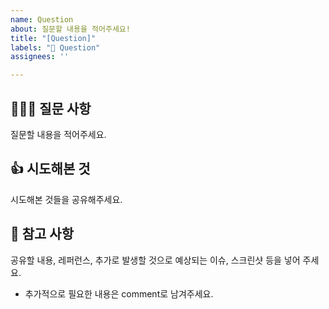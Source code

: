```yaml
---
name: Question
about: 질문할 내용을 적어주세요!
title: "[Question]"
labels: "🙋️ Question"
assignees: ''

---
```


## 🙋🏻‍♂️ 질문 사항
질문할 내용을 적어주세요.

## 👍 시도해본 것
시도해본 것들을 공유해주세요.

## 📖 참고 사항
공유할 내용, 레퍼런스, 추가로 발생할 것으로 예상되는 이슈, 스크린샷 등을 넣어 주세요.
- 추가적으로 필요한 내용은 comment로 남겨주세요.
